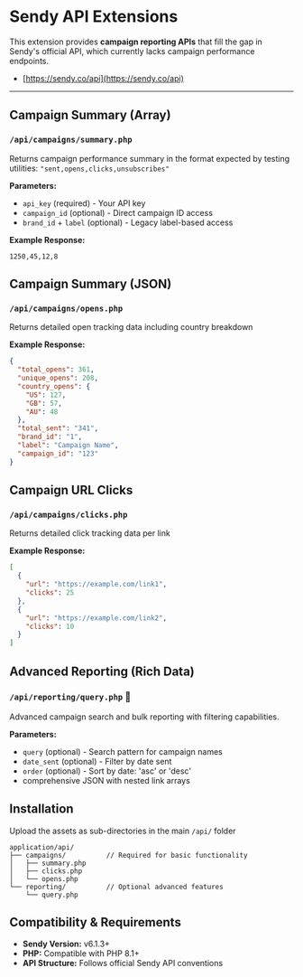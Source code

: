 # Sendy API Extensions

This extension provides **campaign reporting APIs** that fill the gap in Sendy's official API, which currently lacks campaign performance endpoints.

* [https://sendy.co/api](https://sendy.co/api)
---

## Campaign Summary (Array)

### `/api/campaigns/summary.php`
Returns campaign performance summary in the format expected by testing utilities: `"sent,opens,clicks,unsubscribes"`

**Parameters:**
- `api_key` (required) - Your API key
- `campaign_id` (optional) - Direct campaign ID access  
- `brand_id` + `label` (optional) - Legacy label-based access

**Example Response:**
```
1250,45,12,8
```

## Campaign Summary (JSON)

### `/api/campaigns/opens.php`
Returns detailed open tracking data including country breakdown

**Example Response:**
```json
{
  "total_opens": 361,
  "unique_opens": 208,
  "country_opens": {
    "US": 127,
    "GB": 57,
    "AU": 48
  },
  "total_sent": "341", 
  "brand_id": "1",
  "label": "Campaign Name",
  "campaign_id": "123"
}
```

## Campaign URL Clicks

### `/api/campaigns/clicks.php`
Returns detailed click tracking data per link

**Example Response:**
```json
[
  {
    "url": "https://example.com/link1", 
    "clicks": 25
  },
  {
    "url": "https://example.com/link2",
    "clicks": 10  
  }
]
```


## Advanced Reporting (Rich Data)

### `/api/reporting/query.php` 🚀

Advanced campaign search and bulk reporting with filtering capabilities.

<!-- **What it provides:**
- query specific campaign id
- 📅 **Date filtering** - campaigns sent after/before specific dates  
- 📊 **Bulk reporting** - multiple campaigns in one API call
- 🎛️ **Sorting options** - by date sent (asc/desc)
- 📈 **Rich data** - comprehensive JSON with nested link arrays -->

<!-- {
  "campaigns": [
    {
      "brand_id": "1",
      "id": "123",
      "label": "Weekly Newsletter March 2024",
      "date_sent": "Sunday, March 10, 2024 2:30:45 PM",
      "total_sent": 1250,
      "total_opens": 361,
      "open_rate": 28.88,
      "unique_opens": 208,
      "open_percentage": 16.64,
      "total_clicks": 45,
      "click_rate": 3.6,
      "links": [
        {
          "url": "https://newsletter.com/article1",
          "clicks": 25
        },
        {
          "url": "https://newsletter.com/unsubscribe", 
          "clicks": 12
        },
        {
          "url": "https://newsletter.com/social",
          "clicks": 8
        }
      ]
    },
    {
      "brand_id": "1", 
      "id": "124",
      "label": "Product Launch Announcement",
      "date_sent": "Tuesday, March 12, 2024 10:15:22 AM",
      "total_sent": 2100,
      "total_opens": 672,
      "open_rate": 32.0,
      "unique_opens": 445,
      "open_percentage": 21.19,
      "total_clicks": 89,
      "click_rate": 4.24,
      "links": [
        {
          "url": "https://shop.com/new-product",
          "clicks": 67
        },
        {
          "url": "https://shop.com/discount-code",
          "clicks": 22
        }
      ]
    }
  ]
} -->

**Parameters:**
- `query` (optional) - Search pattern for campaign names
- `date_sent` (optional) - Filter by date sent
- `order` (optional) - Sort by date: 'asc' or 'desc'
- comprehensive JSON with nested link arrays


## Installation

Upload the assets as sub-directories in the main `/api/` folder

```
application/api/
├── campaigns/          // Required for basic functionality
│   ├── summary.php
│   ├── clicks.php      
│   └── opens.php       
└── reporting/          // Optional advanced features
    └── query.php       
```

## Compatibility & Requirements

- **Sendy Version:** v6.1.3+
- **PHP:** Compatible with PHP 8.1+ 
- **API Structure:** Follows official Sendy API conventions
